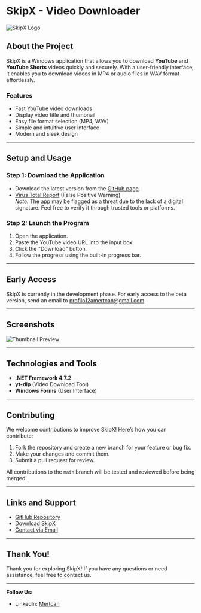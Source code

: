 # **SkipX - Video Downloader**

![SkipX Logo](https://img001.prntscr.com/file/img001/VBzBAapfSi6hkEpXOSdGpA.png)

## **About the Project**

SkipX is a Windows application that allows you to download **YouTube** and **YouTube Shorts** videos quickly and securely. With a user-friendly interface, it enables you to download videos in MP4 or audio files in WAV format effortlessly.

### **Features**
- Fast YouTube video downloads
- Display video title and thumbnail
- Easy file format selection (MP4, WAV)
- Simple and intuitive user interface
- Modern and sleek design

---

## **Setup and Usage**

### **Step 1: Download the Application**
- Download the latest version from the [GitHub page](https://github.com/MertcanAlan/SkipX/blob/main/Releases/SkipX0.2.exe).
- [Virus Total Report](https://www.virustotal.com/gui/file/e0446470f8dab76f31a77e798700ffb10d20554265b1e0397da5dcc5656acf8d/detection) (False Positive Warning)  
  *Note:* The app may be flagged as a threat due to the lack of a digital signature. Feel free to verify it through trusted tools or platforms.

### **Step 2: Launch the Program**
1. Open the application.
2. Paste the YouTube video URL into the input box.
3. Click the "Download" button.
4. Follow the progress using the built-in progress bar.

---

## **Early Access**

SkipX is currently in the development phase. For early access to the beta version, send an email to [profilo12amertcan@gmail.com](mailto:profilo12amertcan@gmail.com).

---

## **Screenshots**

![Thumbnail Preview](https://img001.prntscr.com/file/img001/vjsotcAeTzSzLyMKIhaAXA.png)

---

## **Technologies and Tools**

- **.NET Framework 4.7.2**
- **yt-dlp** (Video Download Tool)
- **Windows Forms** (User Interface)

---

## **Contributing**

We welcome contributions to improve SkipX! Here’s how you can contribute:
1. Fork the repository and create a new branch for your feature or bug fix.
2. Make your changes and commit them.
3. Submit a pull request for review.

All contributions to the `main` branch will be tested and reviewed before being merged.

---

## **Links and Support**

- [GitHub Repository](https://github.com/MertcanAlan?tab=repositories)
- [Download SkipX](https://github.com/MertcanAlan/SkipX/tree/main/Releases)
- [Contact via Email](mailto:profilo12amertcan@gmail.com)

---

## **Thank You!**

Thank you for exploring SkipX! If you have any questions or need assistance, feel free to contact us.

---

**Follow Us:**
- LinkedIn: [Mertcan](https://www.linkedin.com/in/mertcan-alan-055ab2346/)
